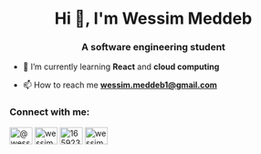<h1 align="center">Hi 👋, I'm Wessim Meddeb</h1>
<h3 align="center">A software engineering student</h3>

- 🌱 I’m currently learning **React** and **cloud computing**

- 📫 How to reach me **wessim.meddeb1@gmail.com**

<h3 align="left">Connect with me:</h3>
<p align="left">
<a href="https://dev.to/@wess22" target="blank"><img align="center" src="https://raw.githubusercontent.com/rahuldkjain/github-profile-readme-generator/master/src/images/icons/Social/devto.svg" alt="@wess22" height="30" width="40" /></a>
<a href="https://linkedin.com/in/wessim-meddeb-525617224" target="blank"><img align="center" src="https://raw.githubusercontent.com/rahuldkjain/github-profile-readme-generator/master/src/images/icons/Social/linked-in-alt.svg" alt="wessim-meddeb-525617224" height="30" width="40" /></a>
<a href="https://stackoverflow.com/users/16592333" target="blank"><img align="center" src="https://raw.githubusercontent.com/rahuldkjain/github-profile-readme-generator/master/src/images/icons/Social/stack-overflow.svg" alt="16592333" height="30" width="40" /></a>
<a href="https://www.leetcode.com/wessim2" target="blank"><img align="center" src="https://raw.githubusercontent.com/rahuldkjain/github-profile-readme-generator/master/src/images/icons/Social/leet-code.svg" alt="wessim2" height="30" width="40" /></a>
</p>


